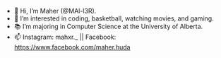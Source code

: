 - 👋 Hi, I’m Maher (@MAl-l3R).
- 👀 I’m interested in coding, basketball, watching movies, and gaming.
- 📚 I’m majoring in Computer Science at the University of Alberta.
- 📫 Instagram: mahxr._  ||  Facebook: https://www.facebook.com/maher.huda
